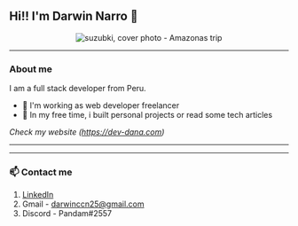 ## Hi!! I'm Darwin Narro 👋

<p align="center">
  <img src="https://user-images.githubusercontent.com/82281869/225439118-8937ff36-28c4-448e-89f0-f4d2852b0705.jpeg" alt="suzubki, cover photo - Amazonas trip" />
</p>

---

### About me
I am a full stack developer from Peru.
<ul>
  <li>🔭 I'm working as web developer freelancer</li>
  <li>🌱 In my free time, i built personal projects or read some tech articles</li>
</ul>

*Check my website (https://dev-dana.com)*

---
<!--
## 💻 Technologies

<img src="https://user-images.githubusercontent.com/25181517/192158954-f88b5814-d510-4564-b285-dff7d6400dad.png" title="HTML" width='40' height='40' />&nbsp;
<img src="https://user-images.githubusercontent.com/25181517/183898674-75a4a1b1-f960-4ea9-abcb-637170a00a75.png" title="CSS" width='40' height='40' />&nbsp;
<img src="https://user-images.githubusercontent.com/25181517/202896760-337261ed-ee92-4979-84c4-d4b829c7355d.png" title="Tailwind" width='40' height='40' />&nbsp;
<img src="https://user-images.githubusercontent.com/25181517/117447155-6a868a00-af3d-11eb-9cfe-245df15c9f3f.png" title="Javascript" width='40' height='40' />&nbsp;
<img src="https://user-images.githubusercontent.com/25181517/183890598-19a0ac2d-e88a-4005-a8df-1ee36782fde1.png" title="Typescript" width='40' height='40' />&nbsp;
<img src="https://user-images.githubusercontent.com/25181517/183897015-94a058a6-b86e-4e42-a37f-bf92061753e5.png" title="ReactJS" width='40' height='40' />&nbsp;
<img src="https://user-images.githubusercontent.com/25181517/183896128-ec99105a-ec1a-4d85-b08b-1aa1620b2046.png" title="SQL" width='40' height='40' />&nbsp;
<img src="https://user-images.githubusercontent.com/25181517/117208740-bfb78400-adf5-11eb-97bb-09072b6bedfc.png" title="PostgreSQL" width='40' height='40' />&nbsp;
<img src="https://user-images.githubusercontent.com/25181517/182884177-d48a8579-2cd0-447a-b9a6-ffc7cb02560e.png" title="MongoDB" width='40' height='40' />&nbsp;
<img src="https://user-images.githubusercontent.com/25181517/187955005-f4ca6f1a-e727-497b-b81b-93fb9726268e.png" title="Jest" width='40' height='40' />&nbsp;
!-->
---

### 📫 Contact me
1. [LinkedIn](https://www.linkedin.com/in/darwin-narro/)
2. Gmail - darwinccn25@gmail.com
3. Discord - Pandam#2557

<!--
**suzubki/suzubki** is a ✨ _special_ ✨ repository because its `README.md` (this file) appears on your GitHub profile.

Here are some ideas to get you started:

- 🔭 I’m currently working on ...
- 🌱 I’m currently learning ...
- 👯 I’m looking to collaborate on ...
- 🤔 I’m looking for help with ...
- 💬 Ask me about ...
- 📫 How to reach me: ...
- 😄 Pronouns: ...
- ⚡ Fun fact: ...
-->
